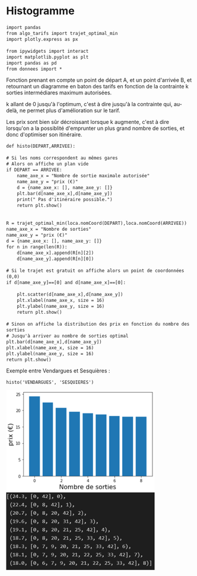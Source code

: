 # Histogramme

    import pandas
    from algo_tarifs import trajet_optimal_min
    import plotly.express as px

    from ipywidgets import interact
    import matplotlib.pyplot as plt
    import pandas as pd
    from donnees import *
    
Fonction prenant en compte un point de départ A, et un point d'arrivée B, et retournant un diagramme en baton des tarifs en fonction de la contrainte k sorties intermédiares maximum autorisées.

k allant de 0 jusqu'à l'optimum, c'est à dire jusqu'à la contrainte qui, au-delà, ne permet plus d'amélioration sur le tarif.

Les prix sont bien sûr décroissant lorsque k augmente, c'est à dire lorsqu'on a la possiblité d'emprunter un plus grand nombre de sorties, et donc d'optimiser son itinéraire.

    def histo(DEPART,ARRIVEE):

    # Si les noms correspondent au mêmes gares
    # Alors on affiche un plan vide
    if DEPART == ARRIVEE:
        name_axe_x = "Nombre de sortie maximale autorisée"
        name_axe_y = "prix (€)"
        d = {name_axe_x: [], name_axe_y: []}
        plt.bar(d[name_axe_x],d[name_axe_y])
        print(" Pas d'itinéraire possible.")
        return plt.show()


    R = trajet_optimal_min(loca.nomCoord(DEPART),loca.nomCoord(ARRIVEE))
    name_axe_x = "Nombre de sorties"
    name_axe_y = "prix (€)"
    d = {name_axe_x: [], name_axe_y: []}
    for n in range(len(R)):
        d[name_axe_x].append(R[n][2])
        d[name_axe_y].append(R[n][0])

    # Si le trajet est gratuit on affiche alors un point de coordonnées (0,0)
    if d[name_axe_y]==[0] and d[name_axe_x]==[0]:

        plt.scatter(d[name_axe_x],d[name_axe_y])
        plt.xlabel(name_axe_x, size = 16)
        plt.ylabel(name_axe_y, size = 16)
        return plt.show()

    # Sinon on affiche la distribution des prix en fonction du nombre des sorties
    # Jusqu'à arriver au nombre de sorties optimal
    plt.bar(d[name_axe_x],d[name_axe_y])
    plt.xlabel(name_axe_x, size = 16)
    plt.ylabel(name_axe_y, size = 16)
    return plt.show()

Exemple entre Vendargues et Sesquières :

    histo('VENDARGUES', 'SESQUIERES')

<img src="https://github.com/lucea97217/Projetgroupe6/blob/1c5c88450e7f097707cf081e1ce6bf01df25b1f3/Sphinx_DL/source/Projet/DONNEES/Capture/Capture4.PNG" width="400" />

<img src="https://github.com/lucea97217/Projetgroupe6/blob/04900ad79b3d5ff56324a37aa533b3f331318476/Sphinx_DL/source/Projet/DONNEES/Capture/Capture2.PNG" width="400" />


